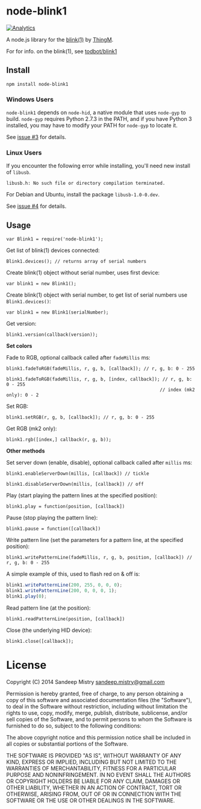 node-blink1
===========

[![Analytics](https://ga-beacon.appspot.com/UA-56089547-1/sandeepmistry/node-blink1?pixel)](https://github.com/igrigorik/ga-beacon)

A node.js library for the
[blink(1)](http://www.kickstarter.com/projects/thingm/blink1-the-usb-rgb-led)
by [ThingM](http://thingm.com).

For for info. on the blink(1), see [todbot/blink1](https://github.com/todbot/blink1)

Install
-------

    npm install node-blink1

### Windows Users

`node-blink1` depends on `node-hid`, a native module that uses `node-gyp` to
build.  `node-gyp` requires Python 2.7.3 in the PATH, and if you have Python 3
installed, you may have to modify your PATH for `node-gyp` to locate it.

See [issue #3](https://github.com/sandeepmistry/node-blink1/issues/3) for
details.

### Linux Users

If you encounter the following error while installing, you'll need new install
of `libusb`.

```
libusb.h: No such file or directory compilation terminated.
```

For Debian and Ubuntu, install the package `libusb-1.0-0.dev`.

See [issue #4](https://github.com/sandeepmistry/node-blink1/issues/4) for
details.

Usage
-----

    var Blink1 = require('node-blink1');

Get list of blink(1) devices connected:

    Blink1.devices(); // returns array of serial numbers

Create blink(1) object without serial number, uses first device:

    var blink1 = new Blink1();

Create blink(1) object with serial number, to get list of serial numbers use
`Blink1.devices()`:

    var blink1 = new Blink1(serialNumber);

Get version:

    blink1.version(callback(version));

__Set colors__

Fade to RGB, optional callback called after `fadeMillis` ms:

    blink1.fadeToRGB(fadeMillis, r, g, b, [callback]); // r, g, b: 0 - 255

    blink1.fadeToRGB(fadeMillis, r, g, b, [index, callback]); // r, g, b: 0 - 255
                                                             // index (mk2 only): 0 - 2

Set RGB:

    blink1.setRGB(r, g, b, [callback]); // r, g, b: 0 - 255

Get RGB (mk2 only):

    blink1.rgb([index,] callback(r, g, b));

__Other methods__

Set server down (enable, disable), optional callback called after `millis` ms:

    blink1.enableServerDown(millis, [callback]) // tickle

    blink1.disableServerDown(millis, [callback]) // off

Play (start playing the pattern lines at the specified position):

    blink1.play = function(position, [callback])

Pause (stop playing the pattern line):

    blink1.pause = function([callback])

Write pattern line (set the parameters for a pattern line, at the specified position):

    blink1.writePatternLine(fadeMillis, r, g, b, position, [callback]) // r, g, b: 0 - 255

A simple example of this, used to flash red on & off is:
```javascript
blink1.writePatternLine(200, 255, 0, 0, 0);
blink1.writePatternLine(200, 0, 0, 0, 1);
blink1.play(0);
```

Read pattern line (at the position):

    blink1.readPatternLine(position, [callback])

Close (the underlying HID device):

    blink1.close([callback]);

License
========

Copyright (C) 2014 Sandeep Mistry <sandeep.mistry@gmail.com>

Permission is hereby granted, free of charge, to any person obtaining a copy of
this software and associated documentation files (the "Software"), to deal in
the Software without restriction, including without limitation the rights to
use, copy, modify, merge, publish, distribute, sublicense, and/or sell copies of
the Software, and to permit persons to whom the Software is furnished to do so,
subject to the following conditions:

The above copyright notice and this permission notice shall be included in all
copies or substantial portions of the Software.

THE SOFTWARE IS PROVIDED "AS IS", WITHOUT WARRANTY OF ANY KIND, EXPRESS OR
IMPLIED, INCLUDING BUT NOT LIMITED TO THE WARRANTIES OF MERCHANTABILITY, FITNESS
FOR A PARTICULAR PURPOSE AND NONINFRINGEMENT. IN NO EVENT SHALL THE AUTHORS OR
COPYRIGHT HOLDERS BE LIABLE FOR ANY CLAIM, DAMAGES OR OTHER LIABILITY, WHETHER
IN AN ACTION OF CONTRACT, TORT OR OTHERWISE, ARISING FROM, OUT OF OR IN
CONNECTION WITH THE SOFTWARE OR THE USE OR OTHER DEALINGS IN THE SOFTWARE.
